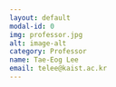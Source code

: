 ```yaml
---
layout: default
modal-id: 0
img: professor.jpg
alt: image-alt
category: Professor
name: Tae-Eog Lee
email: telee@kaist.ac.kr
---
```

